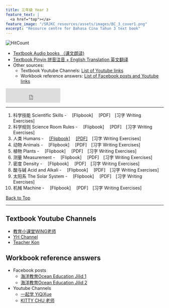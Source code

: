 ```yaml
---
title: 三年级 Year 3 
feature_text: |
  <a href="top"></a>
feature_image: "/SRJKC_resources/assets/images/BC_3_cover1.png"
excerpt: "Resource centre for Bahasa Cina Tahun 3 text book"
---
```

![HitCount](https://hits.dwyl.com/multilingual-malaysian/dlp_science.svg?style=flat-square)

- [Textbook Audio books （课文朗读)](#audio)
- [Textbook Pinyin 拼音注音 + English Translation 英文翻译](#pinyin)
- Other sources:
  - Textbook Youtube Channels: [List of Youtube links](#videos)
  - Workbook reference answers: [List of Facebook posts and Youtube links](#workbook)

<iframe src="https://www.facebook.com/plugins/like.php?href=https%3A%2F%2Fmultilingual-malaysian.github.io%2FSRJKC_resources%2Fyear3%2F&width=174&layout=button_count&action=like&size=large&share=true&height=46&appId" width="174" height="46" style="border:none;overflow:hidden" scrolling="no" frameborder="0" allowfullscreen="true" allow="autoplay; clipboard-write; encrypted-media; picture-in-picture; web-share"></iframe>

---
1. 科学技能 Scientific Skills - &emsp;[Flipbook]&emsp; [PDF]&emsp;[习字 Writing Exercises]
2. 科学规则 Science Room Rules - &emsp;[Flipbook]&emsp; [PDF]&emsp;[习字 Writing Exercises]
3. 人类 Humans - &emsp;<a href="https://online.fliphtml5.com/pjnuy/mbbp/" target="_blank">[Flipbook]</a>&emsp; <a href="/SRJKC_resources/doc/year3/sc_year3_chapter3.pdf" target="_blank">[PDF]</a>&emsp;[习字 Writing Exercises]
4. 动物 Animals - &emsp;[Flipbook]&emsp; [PDF]&emsp;[习字 Writing Exercises]
5. 植物 Plants - &emsp;[Flipbook]&emsp; [PDF]&emsp;[习字 Writing Exercises]
6. 测量 Measurement - &emsp;[Flipbook]&emsp; [PDF]&emsp;[习字 Writing Exercises]
7. 密度 Density - &emsp;[Flipbook]&emsp; [PDF]&emsp;[习字 Writing Exercises]
8. 酸与碱 Acid and Alkali - &emsp;[Flipbook]&emsp; [PDF]&emsp;[习字 Writing Exercises]
9. 太阳系 The Solar System - &emsp;[Flipbook]&emsp; [PDF]&emsp;[习字 Writing Exercises]
10. 机械 Machine - &emsp;[Flipbook]&emsp; [PDF]&emsp;[习字 Writing Exercises]


[Back to Top](#top)

----
## Textbook Youtube Channels<a name="videos"></a>
- [教育小课堂WING老师](https://youtube.com/playlist?list=PLLQYH_wAFVF8sRReEBoP89VI28g2gJCvD)
- [YH Channel](https://youtube.com/playlist?list=PL5o5V0axbg-PS8YuCWNlDhsCauAxMY3Py)
- [Teacher Kon](https://youtube.com/playlist?list=PLjI8qVK2iMkVZdRY3irrjAjewd0aNEi3N)

## Workbook reference answers<a name="workbook"></a>
- Facebook posts
  - [海洋教育Ocean Education Jilid 1](https://www.facebook.com/103156078242684/posts/129560802268878/)
  - [海洋教育Ocean Education Jilid 2](https://www.facebook.com/ocedu.co/posts/151268180098140/)
- Youtube Channels
  - [一起学 YiQiXue](https://youtube.com/playlist?list=PLQyq8ZxexxExkAKD7CNHh5SGz84ebl5I-)
  - [KITTY CHU 老师](https://youtube.com/playlist?list=PLN6YLweGbzq4PrbsAfLj6LZgMFJlfBeK2)
